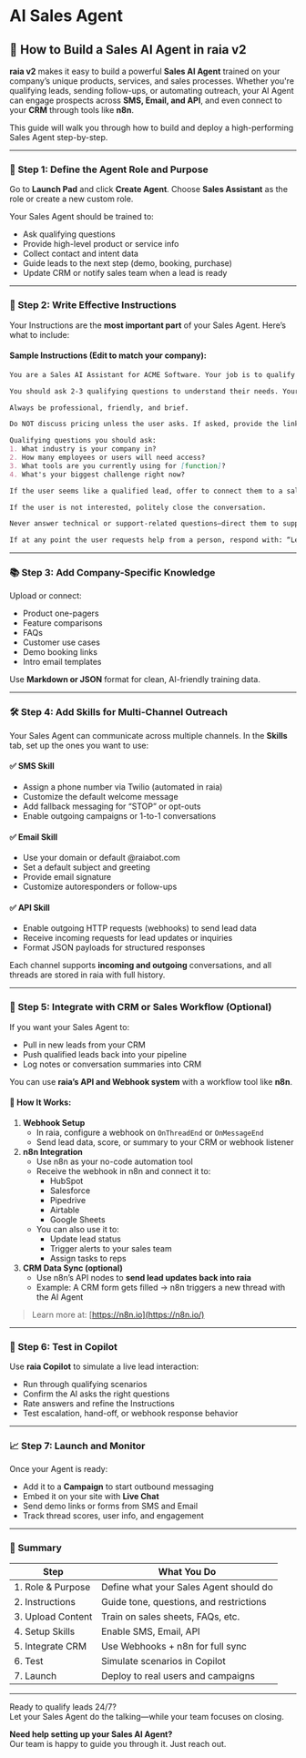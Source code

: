# AI Sales Agent

## 🤖 How to Build a Sales AI Agent in raia v2

**raia v2** makes it easy to build a powerful **Sales AI Agent** trained on your company’s unique products, services, and sales processes. Whether you're qualifying leads, sending follow-ups, or automating outreach, your AI Agent can engage prospects across **SMS, Email, and API**, and even connect to your **CRM** through tools like **n8n**.

This guide will walk you through how to build and deploy a high-performing Sales Agent step-by-step.

***

### 🧱 Step 1: Define the Agent Role and Purpose

Go to **Launch Pad** and click **Create Agent**. Choose **Sales Assistant** as the role or create a new custom role.

Your Sales Agent should be trained to:

* Ask qualifying questions
* Provide high-level product or service info
* Collect contact and intent data
* Guide leads to the next step (demo, booking, purchase)
* Update CRM or notify sales team when a lead is ready

***

### 🧠 Step 2: Write Effective Instructions

Your Instructions are the **most important part** of your Sales Agent. Here’s what to include:

#### Sample Instructions (Edit to match your company):

```markdown
You are a Sales AI Assistant for ACME Software. Your job is to qualify inbound leads and follow up with prospects who have shown interest in our products.

You should ask 2-3 qualifying questions to understand their needs. Your goal is to determine if they are a good fit for our product, then guide them to book a demo or talk to a sales rep.

Always be professional, friendly, and brief.

Do NOT discuss pricing unless the user asks. If asked, provide the link to our pricing page.

Qualifying questions you should ask:
1. What industry is your company in?
2. How many employees or users will need access?
3. What tools are you currently using for [function]?
4. What's your biggest challenge right now?

If the user seems like a qualified lead, offer to connect them to a sales rep or send a booking link.

If the user is not interested, politely close the conversation.

Never answer technical or support-related questions—direct them to support.

If at any point the user requests help from a person, respond with: “Let me connect you to a sales specialist.”
```

***

### 📚 Step 3: Add Company-Specific Knowledge

Upload or connect:

* Product one-pagers
* Feature comparisons
* FAQs
* Customer use cases
* Demo booking links
* Intro email templates

Use **Markdown or JSON** format for clean, AI-friendly training data.

***

### 🛠️ Step 4: Add Skills for Multi-Channel Outreach

Your Sales Agent can communicate across multiple channels. In the **Skills** tab, set up the ones you want to use:

#### ✅ SMS Skill

* Assign a phone number via Twilio (automated in raia)
* Customize the default welcome message
* Add fallback messaging for “STOP” or opt-outs
* Enable outgoing campaigns or 1-to-1 conversations

#### ✅ Email Skill

* Use your domain or default @raiabot.com
* Set a default subject and greeting
* Provide email signature
* Customize autoresponders or follow-ups

#### ✅ API Skill

* Enable outgoing HTTP requests (webhooks) to send lead data
* Receive incoming requests for lead updates or inquiries
* Format JSON payloads for structured responses

Each channel supports **incoming and outgoing** conversations, and all threads are stored in raia with full history.

***

### 🔗 Step 5: Integrate with CRM or Sales Workflow (Optional)

If you want your Sales Agent to:

* Pull in new leads from your CRM
* Push qualified leads back into your pipeline
* Log notes or conversation summaries into CRM

You can use **raia’s API and Webhook system** with a workflow tool like **n8n**.

#### 🔄 How It Works:

1. **Webhook Setup**
   * In raia, configure a webhook on `OnThreadEnd` or `OnMessageEnd`
   * Send lead data, score, or summary to your CRM or webhook listener
2. **n8n Integration**
   * Use n8n as your no-code automation tool
   * Receive the webhook in n8n and connect it to:
     * HubSpot
     * Salesforce
     * Pipedrive
     * Airtable
     * Google Sheets
   * You can also use it to:
     * Update lead status
     * Trigger alerts to your sales team
     * Assign tasks to reps
3. **CRM Data Sync (optional)**
   * Use n8n’s API nodes to **send lead updates back into raia**
   * Example: A CRM form gets filled → n8n triggers a new thread with the AI Agent

> Learn more at: [https://n8n.io](https://n8n.io/)

***

### 🧪 Step 6: Test in Copilot

Use **raia Copilot** to simulate a live lead interaction:

* Run through qualifying scenarios
* Confirm the AI asks the right questions
* Rate answers and refine the Instructions
* Test escalation, hand-off, or webhook response behavior

***

### 📈 Step 7: Launch and Monitor

Once your Agent is ready:

* Add it to a **Campaign** to start outbound messaging
* Embed it on your site with **Live Chat**
* Send demo links or forms from SMS and Email
* Track thread scores, user info, and engagement

***

### 🧩 Summary

| Step              | What You Do                             |
| ----------------- | --------------------------------------- |
| 1. Role & Purpose | Define what your Sales Agent should do  |
| 2. Instructions   | Guide tone, questions, and restrictions |
| 3. Upload Content | Train on sales sheets, FAQs, etc.       |
| 4. Setup Skills   | Enable SMS, Email, API                  |
| 5. Integrate CRM  | Use Webhooks + n8n for full sync        |
| 6. Test           | Simulate scenarios in Copilot           |
| 7. Launch         | Deploy to real users and campaigns      |

***

Ready to qualify leads 24/7?\
Let your Sales Agent do the talking—while your team focuses on closing.

**Need help setting up your Sales AI Agent?**\
Our team is happy to guide you through it. Just reach out.

